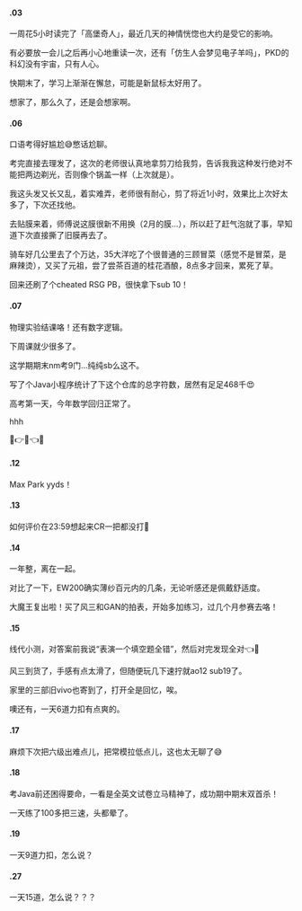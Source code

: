 #### .03

一周花5小时读完了「高堡奇人」，最近几天的神情恍惚也大约是受它的影响。

有必要放一会儿之后再小心地重读一次，还有「仿生人会梦见电子羊吗」，PKD的科幻没有宇宙，只有人心。

快期末了，学习上渐渐在懈怠，可能是新鼠标太好用了。

想家了，那么久了，还是会想家啊。

#### .06

口语考得好尴尬😅憋话尬聊。

考完直接去理发了，这次的老师很认真地拿剪刀给我剪，告诉我我这种发行绝对不能把两边剃光，否则像个锅盖一样（上次就是）。

我这头发又长又乱，着实难弄，老师很有耐心，剪了将近1小时，效果比上次好太多了，下次还找他。

去贴膜来着，师傅说这膜很新不用换（2月的膜...），所以赶了赶气泡就了事，早知道下次直接撕了旧膜再去了。

骑车好几公里去了个万达，35大洋吃了个很普通的三顾冒菜（感觉不是冒菜，是麻辣烫），又买了元祖，尝了尝茶百道的桂花酒酿，8点多才回来，累死了草。

回来还刷了个cheated RSG PB，很快拿下sub 10！

#### .07

物理实验结课咯！还有数字逻辑。

下周课就少很多了。

这学期期末nm考9门...纯纯sb么这不。

写了个Java小程序统计了下这个仓库的总字符数，居然有足足468千😍

高考第一天，今年数学回归正常了。

hhh

🤣👉🤡👈🤣

#### .12

Max Park yyds！

#### .13

如何评价在23:59想起来CR一把都没打🤡

#### .14

一年整，离在一起。

对比了一下，EW200确实薄纱百元内的几条，无论听感还是佩戴舒适度。

大魔王复出啦！买了风三和GAN的拍表，开始多加练习，过几个月参赛去咯！

#### .15

线代小测，对答案前我说“表演一个填空题全错”，然后对完发现全对👈🤣

风三到货了，手感有点太滑了，但随便玩几下速拧就ao12 sub19了。

家里的三部旧vivo也寄到了，打开全是回忆，唉。

噢还有，一天6道力扣有点爽的。

#### .17

麻烦下次把六级出难点儿，把常模拉低点儿，这也太无聊了😅

#### .18

考Java前还困得要命，一看是全英文试卷立马精神了，成功期中期末双首杀！

一天练了100多把三速，头都晕了。

#### .19

一天9道力扣，怎么说？

#### .27

一天15道，怎么说？？？